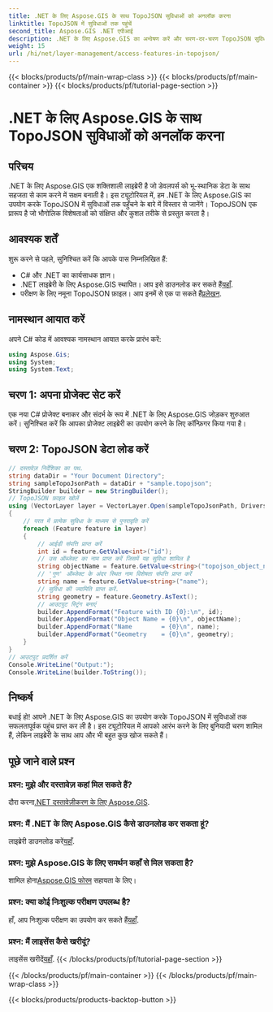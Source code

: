 ```yaml
---
title: .NET के लिए Aspose.GIS के साथ TopoJSON सुविधाओं को अनलॉक करना
linktitle: TopoJSON में सुविधाओं तक पहुंचें
second_title: Aspose.GIS .NET एपीआई
description: .NET के लिए Aspose.GIS का अन्वेषण करें और चरण-दर-चरण TopoJSON सुविधाओं तक पहुँचना सीखें। दस्तावेज़ीकरण में गोता लगाएँ, और सहजता से भू-स्थानिक क्षमताओं को उजागर करें।
weight: 15
url: /hi/net/layer-management/access-features-in-topojson/
---
```


{{< blocks/products/pf/main-wrap-class >}}
{{< blocks/products/pf/main-container >}}
{{< blocks/products/pf/tutorial-page-section >}}

# .NET के लिए Aspose.GIS के साथ TopoJSON सुविधाओं को अनलॉक करना

## परिचय
.NET के लिए Aspose.GIS एक शक्तिशाली लाइब्रेरी है जो डेवलपर्स को भू-स्थानिक डेटा के साथ सहजता से काम करने में सक्षम बनाती है। इस ट्यूटोरियल में, हम .NET के लिए Aspose.GIS का उपयोग करके TopoJSON में सुविधाओं तक पहुँचने के बारे में विस्तार से जानेंगे। TopoJSON एक प्रारूप है जो भौगोलिक विशेषताओं को संक्षिप्त और कुशल तरीके से प्रस्तुत करता है।
## आवश्यक शर्तें
शुरू करने से पहले, सुनिश्चित करें कि आपके पास निम्नलिखित हैं:
- C# और .NET का कार्यसाधक ज्ञान।
-  .NET लाइब्रेरी के लिए Aspose.GIS स्थापित। आप इसे डाउनलोड कर सकते हैं[यहाँ](https://releases.aspose.com/gis/net/).
-  परीक्षण के लिए नमूना TopoJSON फ़ाइल। आप इनमें से एक पा सकते हैं[प्रलेखन](https://reference.aspose.com/gis/net/).
## नामस्थान आयात करें
अपने C# कोड में आवश्यक नामस्थान आयात करके प्रारंभ करें:
```csharp
using Aspose.Gis;
using System;
using System.Text;
```
## चरण 1: अपना प्रोजेक्ट सेट करें
एक नया C# प्रोजेक्ट बनाकर और संदर्भ के रूप में .NET के लिए Aspose.GIS जोड़कर शुरुआत करें। सुनिश्चित करें कि आपका प्रोजेक्ट लाइब्रेरी का उपयोग करने के लिए कॉन्फ़िगर किया गया है।
## चरण 2: TopoJSON डेटा लोड करें
```csharp
// दस्तावेज़ निर्देशिका का पथ.
string dataDir = "Your Document Directory";
string sampleTopoJsonPath = dataDir + "sample.topojson";
StringBuilder builder = new StringBuilder();
// TopoJSON फ़ाइल खोलें
using (VectorLayer layer = VectorLayer.Open(sampleTopoJsonPath, Drivers.TopoJson))
{
    // परत में प्रत्येक सुविधा के माध्यम से पुनरावृति करें
    foreach (Feature feature in layer)
    {
        // आईडी संपत्ति प्राप्त करें
        int id = feature.GetValue<int>("id");
        // उस ऑब्जेक्ट का नाम प्राप्त करें जिसमें यह सुविधा शामिल है
        string objectName = feature.GetValue<string>("topojson_object_name");
        // 'गुण' ऑब्जेक्ट के अंदर स्थित नाम विशेषता संपत्ति प्राप्त करें
        string name = feature.GetValue<string>("name");
        // सुविधा की ज्यामिति प्राप्त करें.
        string geometry = feature.Geometry.AsText();
        // आउटपुट स्ट्रिंग बनाएं
        builder.AppendFormat("Feature with ID {0}:\n", id);
        builder.AppendFormat("Object Name = {0}\n", objectName);
        builder.AppendFormat("Name        = {0}\n", name);
        builder.AppendFormat("Geometry    = {0}\n", geometry);
    }
}
// आउटपुट प्रदर्शित करें
Console.WriteLine("Output:");
Console.WriteLine(builder.ToString());
```
## निष्कर्ष
बधाई हो! आपने .NET के लिए Aspose.GIS का उपयोग करके TopoJSON में सुविधाओं तक सफलतापूर्वक पहुंच प्राप्त कर ली है। इस ट्यूटोरियल में आपको आरंभ करने के लिए बुनियादी चरण शामिल हैं, लेकिन लाइब्रेरी के साथ आप और भी बहुत कुछ खोज सकते हैं।
## पूछे जाने वाले प्रश्न
### प्रश्न: मुझे और दस्तावेज़ कहां मिल सकते हैं?
 दौरा करना[.NET दस्तावेज़ीकरण के लिए Aspose.GIS](https://reference.aspose.com/gis/net/).
### प्रश्न: मैं .NET के लिए Aspose.GIS कैसे डाउनलोड कर सकता हूं?
 लाइब्रेरी डाउनलोड करें[यहाँ](https://releases.aspose.com/gis/net/).
### प्रश्न: मुझे Aspose.GIS के लिए समर्थन कहाँ से मिल सकता है?
 शामिल होना[Aspose.GIS फोरम](https://forum.aspose.com/c/gis/33) सहायता के लिए।
### प्रश्न: क्या कोई निःशुल्क परीक्षण उपलब्ध है?
हाँ, आप निःशुल्क परीक्षण का उपयोग कर सकते हैं[यहाँ](https://releases.aspose.com/).
### प्रश्न: मैं लाइसेंस कैसे खरीदूं?
 लाइसेंस खरीदें[यहाँ](https://purchase.aspose.com/buy).
{{< /blocks/products/pf/tutorial-page-section >}}

{{< /blocks/products/pf/main-container >}}
{{< /blocks/products/pf/main-wrap-class >}}

{{< blocks/products/products-backtop-button >}}
